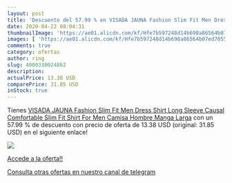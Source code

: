 ```yaml
---
layout: post
title: 'Descuento del 57.99 % en VISADA JAUNA Fashion Slim Fit Men Dress '
date: 2020-04-22 08:04:31
thumbnailImage: 'https://ae01.alicdn.com/kf/Hfe7b597248d14b698a86564b07ed7055H/VISADA-JAUNA-Fashion-Slim-Fit-Men-Dress-Shirt-Long-Sleeve-Causal-Comfortable-Slim-Fit-Shirt-For.jpg_350x350._SL200_.jpg'
images: [ 'https://ae01.alicdn.com/kf/Hfe7b597248d14b698a86564b07ed7055H/VISADA-JAUNA-Fashion-Slim-Fit-Men-Dress-Shirt-Long-Sleeve-Causal-Comfortable-Slim-Fit-Shirt-For.jpg_350x350._SL200_.jpg' ]
comments: true
category: ofertas
author: ring
slug: 4000330024862
description:
actualPrice: 13.38 USD
comparePrice: 31.85 USD
inStock: true
---
```


Tienes [VISADA JAUNA Fashion Slim Fit Men Dress Shirt Long Sleeve Causal Comfortable Slim Fit Shirt For Men Camisa Hombre Manga Larga](https://www.amazon.com/dp/4000330024862/?tag=redken08-20) con un 57.99 % de descuento con precio de oferta de 13.38 USD (original: 31.85 USD) en el siguiente enlace!

[![](https://ae01.alicdn.com/kf/Hfe7b597248d14b698a86564b07ed7055H/VISADA-JAUNA-Fashion-Slim-Fit-Men-Dress-Shirt-Long-Sleeve-Causal-Comfortable-Slim-Fit-Shirt-For.jpg_350x350._SL200_.jpg)](https://www.amazon.com/dp/4000330024862/?tag=redken08-20)

[Accede a la oferta!!](https://www.amazon.com/dp/4000330024862/?tag=redken08-20)

[Consulta otras ofertas en nuestro canal de telegram](https://t.me/s/ofertas25)
